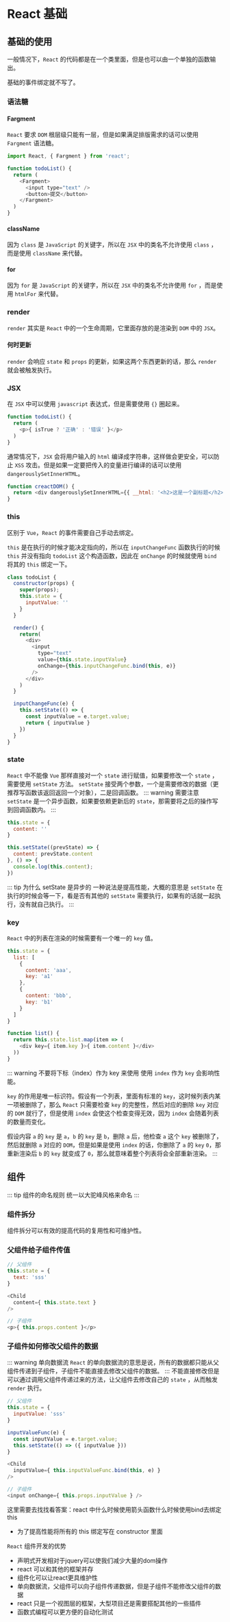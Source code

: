 # React 基础

## 基础的使用
一般情况下，`React` 的代码都是在一个类里面，但是也可以由一个单独的函数输出。

基础的事件绑定就不写了。

### 语法糖

#### Fargment
`React` 要求 `DOM` 根层级只能有一层，但是如果满足排版需求的话可以使用 `Fargment` 语法糖。
``` javascript
import React, { Fargment } from 'react';

function todoList() {
  return (
    <Fargment>
      <input type="text" />
      <button>提交</button>
    </Fargment>
  )
}
```
#### className
因为 `class` 是 `JavaScript` 的关键字，所以在 `JSX` 中的类名不允许使用 `class` ，而是使用 `className` 来代替。

#### for
因为 `for` 是 `JavaScript` 的关键字，所以在 `JSX` 中的类名不允许使用 `for` ，而是使用 `htmlFor` 来代替。

### render
`render` 其实是 `React` 中的一个生命周期，它里面存放的是渲染到 `DOM` 中的 `JSX`。

#### 何时更新
`render` 会响应 `state` 和 `props` 的更新，如果这两个东西更新的话，那么 `render` 就会被触发执行。

### JSX
在 `JSX` 中可以使用 `javascript` 表达式，但是需要使用 `{}` 圈起来。
``` javascript {3}
function todoList() {
  return (
    <p>{ isTrue ? '正确' : '错误' }</p>
  )
}
```

通常情况下，`JSX` 会将用户输入的 `html` 编译成字符串，这样做会更安全，可以防止 `XSS` 攻击。但是如果一定要把传入的变量进行编译的话可以使用 `dangerouslySetInnerHTML`。
``` javascript
function creactDOM() {
  return <div dangerouslySetInnerHTML={{ __html: '<h2>这是一个副标题</h2>' }}></div>
}
```

### this
区别于 `Vue`，`React` 的事件需要自己手动去绑定。

`this` 是在执行的时候才能决定指向的，所以在 `inputChangeFunc` 函数执行的时候 `this` 并没有指向 `todoList` 这个构造函数，因此在 `onChange` 的时候就使用 `bind` 将其的 `this` 绑定一下。
``` javascript {15}
class todoList {
  constructor(props) {
    super(props);
    this.state = {
      inputValue: ''
    }
  }

  render() {
    return(
      <div>
        <input 
          type="text" 
          value={this.state.inputValue} 
          onChange={this.inputChangeFunc.bind(this, e)}
        />
      </div>
    )
  }

  inputChangeFunc(e) {
    this.setState(() => {
      const inputValue = e.target.value;
      return { inputValue }
    })
  }
}
```

### state
`React` 中不能像 `Vue` 那样直接对一个 `state` 进行赋值，如果要修改一个 `state` ，需要使用 `setState` 方法。
`setState` 接受两个参数，一个是需要修改的数据（更推荐写函数该返回返回一个对象），二是回调函数。
::: warning 需要注意
`setState` 是一个异步函数，如果要依赖更新后的 `state`，那需要将之后的操作写到回调函数内。
:::
``` javascript {5,8}
this.state = {
  content: ''
}

this.setState((prevState) => {
  content: prevState.content
}, () => {
  console.log(this.content);
})
```
::: tip 为什么 setState 是异步的
一种说法是提高性能，大概的意思是 `setState` 在执行的时候会等一下，看是否有其他的 `setState` 需要执行，如果有的话就一起执行，没有就自己执行。 
:::

### key
`React` 中的列表在渲染的时候需要有一个唯一的 `key` 值。
``` javascript
this.state = {
  list: [
    {
      content: 'aaa',
      key: 'a1'
    },
    {
      content: 'bbb',
      key: 'b1'
    }
  ]
}

function list() {
  return this.state.list.map(item => (
    <div key={ item.key }>{ item.content }</div>
  ))
}
```
::: warning 不要将下标（index）作为 key 来使用
使用 `index` 作为 `key` 会影响性能。


`key` 的作用是唯一标识符。假设有一个列表，里面有标准的 `key`，这时候列表内某一项被删除了，那么 `React` 只需要检查 `key` 的完整性，然后对应的删除 `key` 对应的 `DOM` 就行了，但是使用 `index` 会使这个检查变得无效，因为 `index` 会随着列表的数量而变化。

假设内容 `a` 的 `key` 是 `a`，`b` 的 `key` 是 `b`，删除 `a` 后，他检查 `a` 这个 `key` 被删除了，然后就删除 `a` 对应的 `DOM`，但是如果是使用 `index` 的话，你删除了 `a` 的 `key` `0`，那重新渲染后 `b` 的 `key` 就变成了 `0`，那么就意味着整个列表将会全部重新渲染。
:::

## 组件
::: tip 组件的命名规则
统一以大驼峰风格来命名
:::

### 组件拆分
组件拆分可以有效的提高代码的复用性和可维护性。

### 父组件给子组件传值
``` javascript
// 父组件
this.state = {
  text: 'sss'
}

<Child
  content={ this.state.text }
/>

// 子组件
<p>{ this.props.content }</p>
```

### 子组件如何修改父组件的数据
::: warning 单向数据流
`React` 的单向数据流的意思是说，所有的数据都只能从父组件传递到子组件，子组件不能直接去修改父组件的数据。
:::
不能直接修改但是可以通过调用父组件传递过来的方法，让父组件去修改自己的 `state` ，从而触发 `render` 执行。
``` javascript
// 父组件
this.state = {
  inputValue: 'sss'
}

inputValueFunc(e) {
  const inputValue = e.target.value;
  this.setState(() => ({ inputValue }))
}

<Child
  inputValue={ this.inputValueFunc.bind(this, e) }
/>

// 子组件
<input onChange={ this.props.inputValue } />
```

这里需要去找找看答案：react 中什么时候使用箭头函数什么时候使用bind去绑定this
- 为了提高性能将所有的 this 绑定写在 constructor 里面


`React` 组件开发的优势
- 声明式开发相对于jquery可以使我们减少大量的dom操作
- react 可以和其他的框架并存
- 组件化可以让react更具维护性
- 单向数据流，父组件可以向子组件传递数据，但是子组件不能修改父组件的数据
- react 只是一个视图层的框架，大型项目还是需要搭配其他的一些插件
- 函数式编程可以更方便的自动化测试